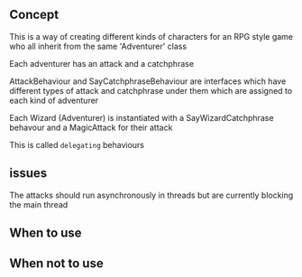 ## Concept

This is a way of creating different kinds of characters for an RPG style game who all inherit from the same 'Adventurer' class

Each adventurer has an attack and a catchphrase

AttackBehaviour and SayCatchphraseBehaviour are interfaces which have different types of attack and catchphrase under them which are assigned to each kind of adventurer

Each Wizard (Adventurer) is instantiated with a SayWizardCatchphrase behavour and a MagicAttack for their attack

This is called `delegating` behaviours
## issues
The attacks should run asynchronously in threads but are currently blocking the main thread

## When to use
## When not to use
